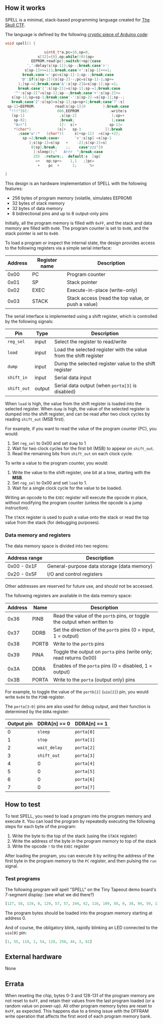## How it works

SPELL is a minimal, stack-based programming language created for [The Skull CTF](https://skullctf.com).

The language is defined by the following [cryptic piece of Arduino code](https://skullctf.com/spell):

```c
void spell() {

                  uint8_t*a,pc=16,sp=0,
               s[32]={0},op;while(!0){op=
            EEPROM.read(pc);switch(+op){case
          ',':delay(s[sp-1]);sp--;break;case'>':
         s[sp-1]>>=1|1;break;case'<':s[sp-1]<<=1;
        break;case'=':pc=s[sp-1]-1;sp--;break;case
       '@':if(s[sp-2]){s[sp-2]--;pc=s[sp-1]-1;sp+=
      1;}sp-=2;break;case'&':s[sp-2]&=s[sp-1];sp-=1;
      break;case'|':s[sp-2]|=s[sp-1];sp-=1;break;case
    '^':s[sp-2]^=s[sp-1];sp--;break;case'+':s[sp-2]+=
   s[sp-1];sp=sp-1;break;case'-':s[sp-2]-=s[sp-1];sp--;
   break;case'2':s[sp]=s[sp-1];sp=sp+1;break;case'?':s[
 sp-1]=EEPROM.         read(s[sp-1]|0        );break;case
  "!!!"[0]:             666,EEPROM              .write(s
   [sp-1]                ,s[sp-2]                );sp=+
    sp-02;               ;break;                 1;case
    "Arr"[               1]:  s[+               sp-1]=
    *(char*)            (s[+   sp-1           ]);break
      ;case'w':*   (char*)(     s[+sp-1])  =s[sp-+2];
        sp-=2;break;case+       'x':s[sp] =s[sp-1
           ];s[sp-1]=s[sp   +    -2];s[sp-2]=s[
            0|sp];break;    ;;    case"zzz"[0
             ]:sleep();"   Arrr  ";break;case
             255  :return;;  default:s  [sp]
              =+   op;sp+=    1,1   ;}pc=
               +    pc  +      1;      %>

}
```

This design is an hardware implementation of SPELL with the following features:

- 256 bytes of program memory (volatile, simulates EEPROM)
- 32 bytes of stack memory
- 32 bytes of data memory
- 8 bidirectional pins and up to 8 output-only pins

Initially, all the program memory is filled with `0xFF`, and the stack and data memory are filled with `0x00`.
The program counter is set to `0x00`, and the stack pointer is set to `0x00`.

To load a program or inspect the internal state, the design provides access to the following registers via a simple serial interface:

| Address | Register name | Description                                        |
|---------|---------------|----------------------------------------------------|
| 0x00    | PC            | Program counter                                    |
| 0x01    | SP            | Stack pointer                                      |
| 0x02    | EXEC          | Execute-in-place (write-only)                      |
| 0x03    | STACK         | Stack access (read the top value, or push a value) |

The serial interface is implemented using a shift register, which is controlled by the following signals:

| Pin         | Type   | Description                                                       |
|-------------|--------|-------------------------------------------------------------------|
| `reg_sel`   | input  | Select the register to read/write                                 |
| `load`      | input  | Load the selected register with the value from the shift register |
| `dump`      | input  | Dump the selected register value to the shift register            |
| `shift_in`  | input  | Serial data input                                                 |
| `shift_out` | output | Serial data output (when `porta[3]` is disabled)                  |

When `load` is high, the value from the shift register is loaded into the selected register. When `dump` is high, the value of the selected register is dumped into the shift register, and can be read after two clock cycles by reading `shift_out` (MSB first).

For example, if you want to read the value of the program counter (PC), you would:

1. Set `reg_sel` to 0x00 and set `dump` to 1
2. Wait for two clock cycles for the first bit (MSB) to appear on `shift_out`.
3. Read the remaining bits from `shift_out` on each clock cycle.

To write a value to the program counter, you would:

1. Write the value to the shift register, one bit at a time, starting with the **MSB**.
2. Set `reg_sel` to 0x00 and set `load` to 1.
3. Wait for a single clock cycle for the value to be loaded.

Writing an opcode to the `EXEC` register will execute the opcode in place, without modifying the program counter (unless the opcode is a jump instruction).

The `STACK` register is used to push a value onto the stack or read the top value from the stack (for debugging purposes).

### Data memory and registers

The data memory space is divided into two regions:

| Address range | Description                                |
|---------------|--------------------------------------------|
| 0x00 - 0x1F   | General-purpose data storage (data memory) |
| 0x20 - 0x5F   | I/O and control registers                  |

Other addresses are reserved for future use, and should not be accessed.

The following registers are available in the data memory space:

| Address | Name  | Description                                                              |
|---------|-------|--------------------------------------------------------------------------|
| 0x36    | PINB  | Read the value of the `portb` pins, or toggle the output when written to |
| 0x37    | DDRB  | Set the direction of the `portb` pins (0 = input, 1 = output)            |
| 0x38    | PORTB | Write to the `portb` pins                                                |
| 0x39    | PINA  | Toggle the output on `porta` pins (write only; read returns 0x00)        |
| 0x3A    | DDRA  | Enables of the `porta` pins (0 = disabled, 1 = output)                   |
| 0x3B    | PORTA | Write to the `porta` (output only) pins                                  |

For example, to toggle the value of the `portb[2]` (`uio[2]`) pin, you would write `0x04` to the `PINB` register.

The `porta[3:0]` pins are also used for debug output, and their function is determined by the `DDRA` register:

| Output pin | DDRA[n] == 0 | DDRA[n] == 1 |
|------------|--------------|--------------|
| 0          | `sleep`      | `porta[0]`   |
| 1          | `stop`       | `porta[1]`   |
| 2          | `wait_delay` | `porta[2]`   |
| 3          | `shift_out`  | `porta[3]`   |
| 4          | 0            | `porta[4]`   |
| 5          | 0            | `porta[5]`   |
| 6          | 0            | `porta[6]`   |
| 7          | 0            | `porta[7]`   |

## How to test

To test SPELL, you need to load a program into the program memory and execute it. You can load the program by repeatedly executing the following steps for each byte of the program:

1. Write the byte to the top of the stack (using the `STACK` register)
2. Write the address of the byte in the program memory to top of the stack
3. Write the opcode `!` to the `EXEC` register

After loading the program, you can execute it by writing the address of the first byte in the program memory to the `PC` register, and then pulsing the `run` signal.

### Test programs

The following program will spell "SPELL" on the Tiny Tapeout demo board's 7-segment display: (see what we did there?)

```python
[127, 58, 119, 0, 129, 57, 57, 244, 62, 116, 109, 50, 0, 38, 94, 59, 119, 250, 44, 0, 59, 119, 25, 44, 11, 64, 3, 61]
```

The program bytes should be loaded into the program memory starting at address 0.

And of course, the obligatory blink, rapidly blinking an LED connected to the `uio[0]` pin:

```python
[1, 55, 119, 1, 54, 119, 250, 44, 3, 61]
```

## External hardware

None

## Errata

When reseting the chip, bytes 0-3 and 128-131 of the program memory are not reset to `0xFF`, and retain their values from the last program loaded (or a random value on power-up). All other program memory bytes are reset to `0xFF`, as expected. This happens due to a timing issue with the DFFRAM write operation that affects the first word of each program memory bank.
